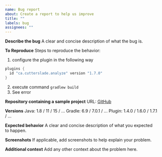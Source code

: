 ```yaml
---
name: Bug report
about: Create a report to help us improve
title: ""
labels: bug
assignees: ""
---
```


**Describe the bug**
A clear and concise description of what the bug is.

**To Reproduce**
Steps to reproduce the behavior:

1. configure the plugin in the following way

```gradle
plugins {
  id "ca.cutterslade.analyze" version "1.7.0"
}
```

2. execute command `gradlew build`
3. See error

**Repository containing a sample project**
URL: [GitHub](https://github.com/...)

**Versions**
Java: 1.8 / 11 / 15 / ...
Gradle: 6.9 / 7.0.1 / ...
Plugin: 1.4.0 / 1.6.0 / 1.7.1 / ...

**Expected behavior**
A clear and concise description of what you expected to happen.

**Screenshots**
If applicable, add screenshots to help explain your problem.

**Additional context**
Add any other context about the problem here.
